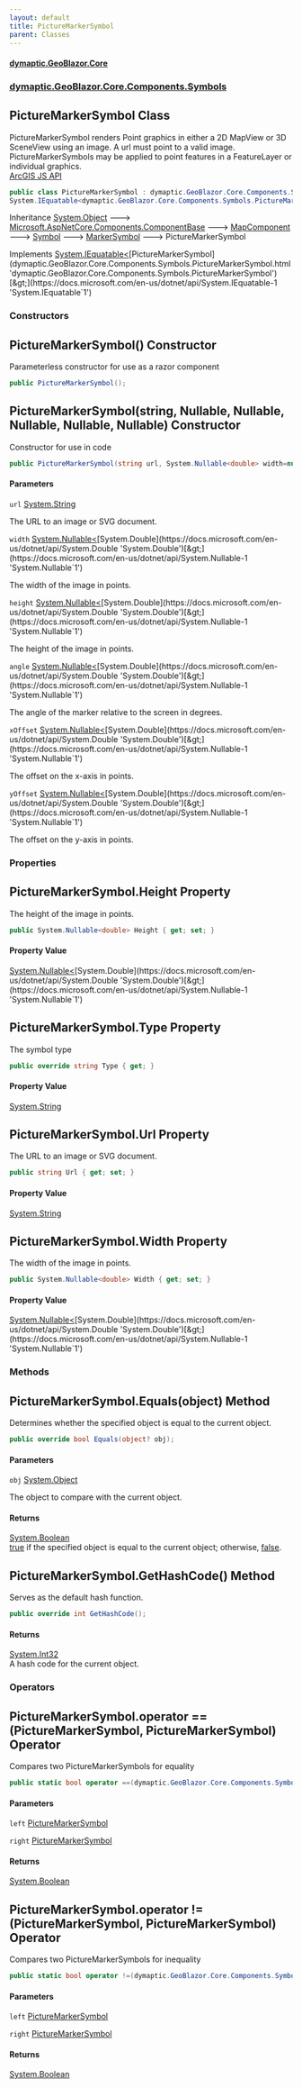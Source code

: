 ```yaml
---
layout: default
title: PictureMarkerSymbol
parent: Classes
---
```

#### [dymaptic.GeoBlazor.Core](index.html 'index')
### [dymaptic.GeoBlazor.Core.Components.Symbols](index.html#dymaptic.GeoBlazor.Core.Components.Symbols 'dymaptic.GeoBlazor.Core.Components.Symbols')

## PictureMarkerSymbol Class

PictureMarkerSymbol renders Point graphics in either a 2D MapView or 3D SceneView using an image. A url must point to a valid image. PictureMarkerSymbols may be applied to point features in a FeatureLayer or individual graphics.  
<a target="_blank" href="https://developers.arcgis.com/javascript/latest/api-reference/esri-symbols-PictureMarkerSymbol.html">ArcGIS JS API</a>

```csharp
public class PictureMarkerSymbol : dymaptic.GeoBlazor.Core.Components.Symbols.MarkerSymbol,
System.IEquatable<dymaptic.GeoBlazor.Core.Components.Symbols.PictureMarkerSymbol>
```

Inheritance [System.Object](https://docs.microsoft.com/en-us/dotnet/api/System.Object 'System.Object') &#129106; [Microsoft.AspNetCore.Components.ComponentBase](https://docs.microsoft.com/en-us/dotnet/api/Microsoft.AspNetCore.Components.ComponentBase 'Microsoft.AspNetCore.Components.ComponentBase') &#129106; [MapComponent](dymaptic.GeoBlazor.Core.Components.MapComponent.html 'dymaptic.GeoBlazor.Core.Components.MapComponent') &#129106; [Symbol](dymaptic.GeoBlazor.Core.Components.Symbols.Symbol.html 'dymaptic.GeoBlazor.Core.Components.Symbols.Symbol') &#129106; [MarkerSymbol](dymaptic.GeoBlazor.Core.Components.Symbols.MarkerSymbol.html 'dymaptic.GeoBlazor.Core.Components.Symbols.MarkerSymbol') &#129106; PictureMarkerSymbol

Implements [System.IEquatable&lt;](https://docs.microsoft.com/en-us/dotnet/api/System.IEquatable-1 'System.IEquatable`1')[PictureMarkerSymbol](dymaptic.GeoBlazor.Core.Components.Symbols.PictureMarkerSymbol.html 'dymaptic.GeoBlazor.Core.Components.Symbols.PictureMarkerSymbol')[&gt;](https://docs.microsoft.com/en-us/dotnet/api/System.IEquatable-1 'System.IEquatable`1')
### Constructors

<a name='dymaptic.GeoBlazor.Core.Components.Symbols.PictureMarkerSymbol.PictureMarkerSymbol()'></a>

## PictureMarkerSymbol() Constructor

Parameterless constructor for use as a razor component

```csharp
public PictureMarkerSymbol();
```

<a name='dymaptic.GeoBlazor.Core.Components.Symbols.PictureMarkerSymbol.PictureMarkerSymbol(string,System.Nullable_double_,System.Nullable_double_,System.Nullable_double_,System.Nullable_double_,System.Nullable_double_)'></a>

## PictureMarkerSymbol(string, Nullable<double>, Nullable<double>, Nullable<double>, Nullable<double>, Nullable<double>) Constructor

Constructor for use in code

```csharp
public PictureMarkerSymbol(string url, System.Nullable<double> width=null, System.Nullable<double> height=null, System.Nullable<double> angle=null, System.Nullable<double> xOffset=null, System.Nullable<double> yOffset=null);
```
#### Parameters

<a name='dymaptic.GeoBlazor.Core.Components.Symbols.PictureMarkerSymbol.PictureMarkerSymbol(string,System.Nullable_double_,System.Nullable_double_,System.Nullable_double_,System.Nullable_double_,System.Nullable_double_).url'></a>

`url` [System.String](https://docs.microsoft.com/en-us/dotnet/api/System.String 'System.String')

The URL to an image or SVG document.

<a name='dymaptic.GeoBlazor.Core.Components.Symbols.PictureMarkerSymbol.PictureMarkerSymbol(string,System.Nullable_double_,System.Nullable_double_,System.Nullable_double_,System.Nullable_double_,System.Nullable_double_).width'></a>

`width` [System.Nullable&lt;](https://docs.microsoft.com/en-us/dotnet/api/System.Nullable-1 'System.Nullable`1')[System.Double](https://docs.microsoft.com/en-us/dotnet/api/System.Double 'System.Double')[&gt;](https://docs.microsoft.com/en-us/dotnet/api/System.Nullable-1 'System.Nullable`1')

The width of the image in points.

<a name='dymaptic.GeoBlazor.Core.Components.Symbols.PictureMarkerSymbol.PictureMarkerSymbol(string,System.Nullable_double_,System.Nullable_double_,System.Nullable_double_,System.Nullable_double_,System.Nullable_double_).height'></a>

`height` [System.Nullable&lt;](https://docs.microsoft.com/en-us/dotnet/api/System.Nullable-1 'System.Nullable`1')[System.Double](https://docs.microsoft.com/en-us/dotnet/api/System.Double 'System.Double')[&gt;](https://docs.microsoft.com/en-us/dotnet/api/System.Nullable-1 'System.Nullable`1')

The height of the image in points.

<a name='dymaptic.GeoBlazor.Core.Components.Symbols.PictureMarkerSymbol.PictureMarkerSymbol(string,System.Nullable_double_,System.Nullable_double_,System.Nullable_double_,System.Nullable_double_,System.Nullable_double_).angle'></a>

`angle` [System.Nullable&lt;](https://docs.microsoft.com/en-us/dotnet/api/System.Nullable-1 'System.Nullable`1')[System.Double](https://docs.microsoft.com/en-us/dotnet/api/System.Double 'System.Double')[&gt;](https://docs.microsoft.com/en-us/dotnet/api/System.Nullable-1 'System.Nullable`1')

The angle of the marker relative to the screen in degrees.

<a name='dymaptic.GeoBlazor.Core.Components.Symbols.PictureMarkerSymbol.PictureMarkerSymbol(string,System.Nullable_double_,System.Nullable_double_,System.Nullable_double_,System.Nullable_double_,System.Nullable_double_).xOffset'></a>

`xOffset` [System.Nullable&lt;](https://docs.microsoft.com/en-us/dotnet/api/System.Nullable-1 'System.Nullable`1')[System.Double](https://docs.microsoft.com/en-us/dotnet/api/System.Double 'System.Double')[&gt;](https://docs.microsoft.com/en-us/dotnet/api/System.Nullable-1 'System.Nullable`1')

The offset on the x-axis in points.

<a name='dymaptic.GeoBlazor.Core.Components.Symbols.PictureMarkerSymbol.PictureMarkerSymbol(string,System.Nullable_double_,System.Nullable_double_,System.Nullable_double_,System.Nullable_double_,System.Nullable_double_).yOffset'></a>

`yOffset` [System.Nullable&lt;](https://docs.microsoft.com/en-us/dotnet/api/System.Nullable-1 'System.Nullable`1')[System.Double](https://docs.microsoft.com/en-us/dotnet/api/System.Double 'System.Double')[&gt;](https://docs.microsoft.com/en-us/dotnet/api/System.Nullable-1 'System.Nullable`1')

The offset on the y-axis in points.
### Properties

<a name='dymaptic.GeoBlazor.Core.Components.Symbols.PictureMarkerSymbol.Height'></a>

## PictureMarkerSymbol.Height Property

The height of the image in points.

```csharp
public System.Nullable<double> Height { get; set; }
```

#### Property Value
[System.Nullable&lt;](https://docs.microsoft.com/en-us/dotnet/api/System.Nullable-1 'System.Nullable`1')[System.Double](https://docs.microsoft.com/en-us/dotnet/api/System.Double 'System.Double')[&gt;](https://docs.microsoft.com/en-us/dotnet/api/System.Nullable-1 'System.Nullable`1')

<a name='dymaptic.GeoBlazor.Core.Components.Symbols.PictureMarkerSymbol.Type'></a>

## PictureMarkerSymbol.Type Property

The symbol type

```csharp
public override string Type { get; }
```

#### Property Value
[System.String](https://docs.microsoft.com/en-us/dotnet/api/System.String 'System.String')

<a name='dymaptic.GeoBlazor.Core.Components.Symbols.PictureMarkerSymbol.Url'></a>

## PictureMarkerSymbol.Url Property

The URL to an image or SVG document.

```csharp
public string Url { get; set; }
```

#### Property Value
[System.String](https://docs.microsoft.com/en-us/dotnet/api/System.String 'System.String')

<a name='dymaptic.GeoBlazor.Core.Components.Symbols.PictureMarkerSymbol.Width'></a>

## PictureMarkerSymbol.Width Property

The width of the image in points.

```csharp
public System.Nullable<double> Width { get; set; }
```

#### Property Value
[System.Nullable&lt;](https://docs.microsoft.com/en-us/dotnet/api/System.Nullable-1 'System.Nullable`1')[System.Double](https://docs.microsoft.com/en-us/dotnet/api/System.Double 'System.Double')[&gt;](https://docs.microsoft.com/en-us/dotnet/api/System.Nullable-1 'System.Nullable`1')
### Methods

<a name='dymaptic.GeoBlazor.Core.Components.Symbols.PictureMarkerSymbol.Equals(object)'></a>

## PictureMarkerSymbol.Equals(object) Method

Determines whether the specified object is equal to the current object.

```csharp
public override bool Equals(object? obj);
```
#### Parameters

<a name='dymaptic.GeoBlazor.Core.Components.Symbols.PictureMarkerSymbol.Equals(object).obj'></a>

`obj` [System.Object](https://docs.microsoft.com/en-us/dotnet/api/System.Object 'System.Object')

The object to compare with the current object.

#### Returns
[System.Boolean](https://docs.microsoft.com/en-us/dotnet/api/System.Boolean 'System.Boolean')  
[true](https://docs.microsoft.com/en-us/dotnet/csharp/language-reference/builtin-types/bool 'https://docs.microsoft.com/en-us/dotnet/csharp/language-reference/builtin-types/bool') if the specified object  is equal to the current object; otherwise, [false](https://docs.microsoft.com/en-us/dotnet/csharp/language-reference/builtin-types/bool 'https://docs.microsoft.com/en-us/dotnet/csharp/language-reference/builtin-types/bool').

<a name='dymaptic.GeoBlazor.Core.Components.Symbols.PictureMarkerSymbol.GetHashCode()'></a>

## PictureMarkerSymbol.GetHashCode() Method

Serves as the default hash function.

```csharp
public override int GetHashCode();
```

#### Returns
[System.Int32](https://docs.microsoft.com/en-us/dotnet/api/System.Int32 'System.Int32')  
A hash code for the current object.
### Operators

<a name='dymaptic.GeoBlazor.Core.Components.Symbols.PictureMarkerSymbol.op_Equality(dymaptic.GeoBlazor.Core.Components.Symbols.PictureMarkerSymbol,dymaptic.GeoBlazor.Core.Components.Symbols.PictureMarkerSymbol)'></a>

## PictureMarkerSymbol.operator ==(PictureMarkerSymbol, PictureMarkerSymbol) Operator

Compares two PictureMarkerSymbols for equality

```csharp
public static bool operator ==(dymaptic.GeoBlazor.Core.Components.Symbols.PictureMarkerSymbol? left, dymaptic.GeoBlazor.Core.Components.Symbols.PictureMarkerSymbol? right);
```
#### Parameters

<a name='dymaptic.GeoBlazor.Core.Components.Symbols.PictureMarkerSymbol.op_Equality(dymaptic.GeoBlazor.Core.Components.Symbols.PictureMarkerSymbol,dymaptic.GeoBlazor.Core.Components.Symbols.PictureMarkerSymbol).left'></a>

`left` [PictureMarkerSymbol](dymaptic.GeoBlazor.Core.Components.Symbols.PictureMarkerSymbol.html 'dymaptic.GeoBlazor.Core.Components.Symbols.PictureMarkerSymbol')

<a name='dymaptic.GeoBlazor.Core.Components.Symbols.PictureMarkerSymbol.op_Equality(dymaptic.GeoBlazor.Core.Components.Symbols.PictureMarkerSymbol,dymaptic.GeoBlazor.Core.Components.Symbols.PictureMarkerSymbol).right'></a>

`right` [PictureMarkerSymbol](dymaptic.GeoBlazor.Core.Components.Symbols.PictureMarkerSymbol.html 'dymaptic.GeoBlazor.Core.Components.Symbols.PictureMarkerSymbol')

#### Returns
[System.Boolean](https://docs.microsoft.com/en-us/dotnet/api/System.Boolean 'System.Boolean')

<a name='dymaptic.GeoBlazor.Core.Components.Symbols.PictureMarkerSymbol.op_Inequality(dymaptic.GeoBlazor.Core.Components.Symbols.PictureMarkerSymbol,dymaptic.GeoBlazor.Core.Components.Symbols.PictureMarkerSymbol)'></a>

## PictureMarkerSymbol.operator !=(PictureMarkerSymbol, PictureMarkerSymbol) Operator

Compares two PictureMarkerSymbols for inequality

```csharp
public static bool operator !=(dymaptic.GeoBlazor.Core.Components.Symbols.PictureMarkerSymbol? left, dymaptic.GeoBlazor.Core.Components.Symbols.PictureMarkerSymbol? right);
```
#### Parameters

<a name='dymaptic.GeoBlazor.Core.Components.Symbols.PictureMarkerSymbol.op_Inequality(dymaptic.GeoBlazor.Core.Components.Symbols.PictureMarkerSymbol,dymaptic.GeoBlazor.Core.Components.Symbols.PictureMarkerSymbol).left'></a>

`left` [PictureMarkerSymbol](dymaptic.GeoBlazor.Core.Components.Symbols.PictureMarkerSymbol.html 'dymaptic.GeoBlazor.Core.Components.Symbols.PictureMarkerSymbol')

<a name='dymaptic.GeoBlazor.Core.Components.Symbols.PictureMarkerSymbol.op_Inequality(dymaptic.GeoBlazor.Core.Components.Symbols.PictureMarkerSymbol,dymaptic.GeoBlazor.Core.Components.Symbols.PictureMarkerSymbol).right'></a>

`right` [PictureMarkerSymbol](dymaptic.GeoBlazor.Core.Components.Symbols.PictureMarkerSymbol.html 'dymaptic.GeoBlazor.Core.Components.Symbols.PictureMarkerSymbol')

#### Returns
[System.Boolean](https://docs.microsoft.com/en-us/dotnet/api/System.Boolean 'System.Boolean')
